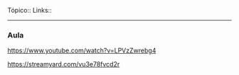 Tópico::
Links::

---

### Aula


https://www.youtube.com/watch?v=LPVzZwrebg4

https://streamyard.com/vu3e78fvcd2r

